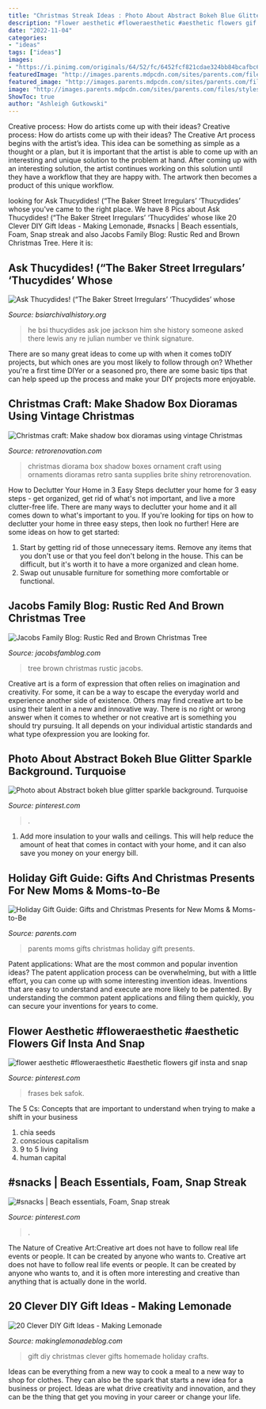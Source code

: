 ```yaml
---
title: "Christmas Streak Ideas : Photo About Abstract Bokeh Blue Glitter Sparkle Background. Turquoise"
description: "Flower aesthetic #floweraesthetic #aesthetic flowers gif insta and snap"
date: "2022-11-04"
categories:
- "ideas"
tags: ["ideas"]
images:
- "https://i.pinimg.com/originals/64/52/fc/6452fcf821cdae324bb84bcafbc615d3.png"
featuredImage: "http://images.parents.mdpcdn.com/sites/parents.com/files/styles/width_360/public/images/p_wrybaby.jpg"
featured_image: "http://images.parents.mdpcdn.com/sites/parents.com/files/styles/width_360/public/images/p_wrybaby.jpg"
image: "http://images.parents.mdpcdn.com/sites/parents.com/files/styles/width_360/public/images/p_wrybaby.jpg"
ShowToc: true
author: "Ashleigh Gutkowski"
---
```



Creative process: How do artists come up with their ideas?
Creative process: How do artists come up with their ideas?
The Creative Art process begins with the artist’s idea. This idea can be something as simple as a thought or a plan, but it is important that the artist is able to come up with an interesting and unique solution to the problem at hand. After coming up with an interesting solution, the artist continues working on this solution until they have a workflow that they are happy with. The artwork then becomes a product of this unique workflow.

	

		
looking for Ask Thucydides! (“The Baker Street Irregulars’ ‘Thucydides’ whose you've came to the right place. We have 8 Pics about Ask Thucydides! (“The Baker Street Irregulars’ ‘Thucydides’ whose like 20 Clever DIY Gift Ideas - Making Lemonade, #snacks | Beach essentials, Foam, Snap streak and also Jacobs Family Blog: Rustic Red and Brown Christmas Tree. Here it is:
		
    
## Ask Thucydides! (“The Baker Street Irregulars’ ‘Thucydides’ Whose

<img loading=lazy src="http://www.bsiarchivalhistory.org/BSI_Archival_History/Thucydides_dept_files/droppedImage_1.jpg" onerror="this.onerror=null;this.src='https://tse3.mm.bing.net/th?id=OIP.O2IDORAUZN_bvSFABVcllwAAAA&amp;pid=15.1';" alt="Ask Thucydides! (“The Baker Street Irregulars’ ‘Thucydides’ whose">

_Source: bsiarchivalhistory.org_

>he bsi thucydides ask joe jackson him she history someone asked there lewis any re julian number ve think signature. 

	

There are so many great ideas to come up with when it comes toDIY projects, but which ones are you most likely to follow through on? Whether you're a first time DIYer or a seasoned pro, there are some basic tips that can help speed up the process and make your DIY projects more enjoyable.

    
## Christmas Craft: Make Shadow Box Dioramas Using Vintage Christmas

<img loading=lazy src="https://retrorenovation.com/wp-content/uploads/2013/12/vintage-diorama-5.jpg" onerror="this.onerror=null;this.src='https://tse1.mm.bing.net/th?id=OIP.Kd0-s1JQdzic6mO1bsk2oQHaE8&amp;pid=15.1';" alt="Christmas craft: Make shadow box dioramas using vintage Christmas">

_Source: retrorenovation.com_

>christmas diorama box shadow boxes ornament craft using ornaments dioramas retro santa supplies brite shiny retrorenovation. 

	

How to Declutter Your Home in 3 Easy Steps
declutter your home for 3 easy steps - get organized, get rid of what's not important, and live a more clutter-free life.
There are many ways to declutter your home and it all comes down to what's important to you. If you're looking for tips on how to declutter your home in three easy steps, then look no further! Here are some ideas on how to get started: 

1. Start by getting rid of those unnecessary items. Remove any items that you don't use or that you feel don't belong in the house. This can be difficult, but it's worth it to have a more organized and clean home. 
2. Swap out unusable furniture for something more comfortable or functional.

    
## Jacobs Family Blog: Rustic Red And Brown Christmas Tree

<img loading=lazy src="http://2.bp.blogspot.com/-R9Zr_jlpyJI/VkPpdA35HvI/AAAAAAAAKro/lpLBNr_3FDs/s1600/DSCF8856.jpg" onerror="this.onerror=null;this.src='https://tse2.mm.bing.net/th?id=OIP.yhjgubvQLhB4BReIWMBf9gHaJ4&amp;pid=15.1';" alt="Jacobs Family Blog: Rustic Red and Brown Christmas Tree">

_Source: jacobsfamblog.com_

>tree brown christmas rustic jacobs. 

	

Creative art is a form of expression that often relies on imagination and creativity. For some, it can be a way to escape the everyday world and experience another side of existence. Others may find creative art to be using their talent in a new and innovative way. There is no right or wrong answer when it comes to whether or not creative art is something you should try pursuing. It all depends on your individual artistic standards and what type ofexpression you are looking for.

    
## Photo About Abstract Bokeh Blue Glitter Sparkle Background. Turquoise

<img loading=lazy src="https://i.pinimg.com/originals/21/37/11/21371152742fa0051dfe6a52d14d70c0.jpg" onerror="this.onerror=null;this.src='https://tse4.mm.bing.net/th?id=OIP.sMmT33I0fJl914ECEsFm-QHaF-&amp;pid=15.1';" alt="Photo about Abstract bokeh blue glitter sparkle background. Turquoise">

_Source: pinterest.com_

>. 

	

1. Add more insulation to your walls and ceilings. This will help reduce the amount of heat that comes in contact with your home, and it can also save you money on your energy bill.

    
## Holiday Gift Guide: Gifts And Christmas Presents For New Moms &amp; Moms-to-Be

<img loading=lazy src="http://images.parents.mdpcdn.com/sites/parents.com/files/styles/width_360/public/images/p_wrybaby.jpg" onerror="this.onerror=null;this.src='https://tse2.mm.bing.net/th?id=OIP.8DzySoTYtCXmTDRv2SWJJAHaKa&amp;pid=15.1';" alt="Holiday Gift Guide: Gifts and Christmas Presents for New Moms &amp; Moms-to-Be">

_Source: parents.com_

>parents moms gifts christmas holiday gift presents. 

	

Patent applications: What are the most common and popular invention ideas?
The patent application process can be overwhelming, but with a little effort, you can come up with some interesting invention ideas. Inventions that are easy to understand and execute are more likely to be patented. By understanding the common patent applications and filing them quickly, you can secure your inventions for years to come.

    
## Flower Aesthetic #floweraesthetic #aesthetic Flowers Gif Insta And Snap

<img loading=lazy src="https://i.pinimg.com/originals/64/52/fc/6452fcf821cdae324bb84bcafbc615d3.png" onerror="this.onerror=null;this.src='https://tse3.mm.bing.net/th?id=OIP.ZFL8-CHNrjJLuEvK-8YV0wHaNL&amp;pid=15.1';" alt="flower aesthetic #floweraesthetic #aesthetic flowers gif insta and snap">

_Source: pinterest.com_

>frases bek safok. 

	

The 5 Cs: Concepts that are important to understand when trying to make a shift in your business
1. chia seeds
2. conscious capitalism
3. 9 to 5 living
4. human capital

    
## #snacks | Beach Essentials, Foam, Snap Streak

<img loading=lazy src="https://i.pinimg.com/736x/57/00/3a/57003a9e3d223f00ca32c885c8701ea0.jpg" onerror="this.onerror=null;this.src='https://tse4.mm.bing.net/th?id=OIP.RxGKtkimEDERVtWwkMnGeAHaJP&amp;pid=15.1';" alt="#snacks | Beach essentials, Foam, Snap streak">

_Source: pinterest.com_

>. 

	

The Nature of Creative Art:Creative art does not have to follow real life events or people. It can be created by anyone who wants to.
Creative art does not have to follow real life events or people. It can be created by anyone who wants to, and it is often more interesting and creative than anything that is actually done in the world.

    
## 20 Clever DIY Gift Ideas - Making Lemonade

<img loading=lazy src="https://makinglemonadeblog.com/wp-content/uploads/2017/11/20-Clever-DIY-Gift-Ideas.jpg" onerror="this.onerror=null;this.src='https://tse2.mm.bing.net/th?id=OIP.VmavXUbqRBajg_VJhk7z9wHaO0&amp;pid=15.1';" alt="20 Clever DIY Gift Ideas - Making Lemonade">

_Source: makinglemonadeblog.com_

>gift diy christmas clever gifts homemade holiday crafts. 

	

Ideas can be everything from a new way to cook a meal to a new way to shop for clothes. They can also be the spark that starts a new idea for a business or project. Ideas are what drive creativity and innovation, and they can be the thing that get you moving in your career or change your life.

